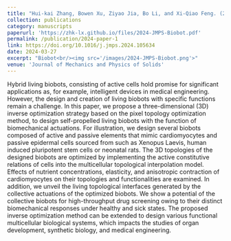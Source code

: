 ```yaml
---
title: "Hui-kai Zhang, Bowen Xu, Ziyao Jia, Bo Li, and Xi-Qiao Feng. (2024) Inverse design of three-dimensional multicellular biobots with target functions. Journal of the Mechanics and Physics of Solids 187:105634"
collection: publications
category: manuscripts
paperurl: 'https://zhk-lx.github.io/files/2024-JMPS-Biobot.pdf'
permalink: /publication/2024-paper-1
link: https://doi.org/10.1016/j.jmps.2024.105634
date: 2024-03-27
excerpt: "Biobot<br/><img src='/images/2024-JMPS-Biobot.png'>"
venue: 'Journal of Mechanics and Physics of Solids'
---
```


Hybrid living biobots, consisting of active cells hold promise for significant applications as, for example, intelligent devices in medical engineering. However, the design and creation of living biobots with specific functions remain a challenge. In this paper, we propose a three-dimensional (3D) inverse optimization strategy based on the pixel topology optimization method, to design self-propelled living biobots with the function of biomechanical actuations. For illustration, we design several biobots composed of active and passive elements that mimic cardiomyocytes and passive epidermal cells sourced from such as Xenopus Laevis, human induced pluripotent stem cells or neonatal rats. The 3D topologies of the designed biobots are optimized by implementing the active constitutive relations of cells into the multicellular topological interpolation model. Effects of nutrient concentrations, elasticity, and anisotropic contraction of cardiomyocytes on their topologies and functionalities are examined. In addition, we unveil the living topological interfaces generated by the collective actuations of the optimized biobots. We show a potential of the collective biobots for high-throughput drug screening owing to their distinct biomechanical responses under healthy and sick states. The proposed inverse optimization method can be extended to design various functional multicellular biological systems, which impacts the studies of organ development, synthetic biology, and medical engineering.
